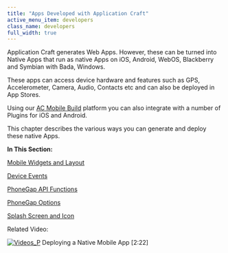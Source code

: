 ```yaml
---
title: "Apps Developed with Application Craft"
active_menu_item: developers
class_name: developers
full_width: true
---
```



Application Craft generates Web Apps. However, these can be turned into Native Apps that run as native Apps on iOS, Android, WebOS, Blackberry and Symbian with Bada, Windows.

These apps can access device hardware and features such as GPS, Accelerometer, Camera, Audio, Contacts etc and can also be deployed in App Stores.

Using our [AC Mobile Build](../ac-mobile-build/) platform you can also integrate with a number of Plugins for iOS and Android.

This chapter describes the various ways you can generate and deploy these native Apps.

**In This Section:**

[Mobile Widgets and Layout](apps-developed-with-application-craft/mobile-widgets-and-layout)

[Device Events](apps-developed-with-application-craft/phonegap-specific-events)

[PhoneGap API Functions](apps-developed-with-application-craft/phonegap-functions)

[PhoneGap Options](apps-developed-with-application-craft/enabling-device-features)

[Splash Screen and Icon](apps-developed-with-application-craft/splash-screen-and-icon)

Related Video:

[![Videos\_P](/img/docs/videos_p.png)](http://www.youtube.com/v/M9hLcnKOj04?autoplay=1&hd=1&fs=1&showsearch=0&rel=0&) Deploying a Native Mobile App [2:22]
